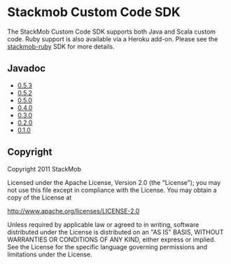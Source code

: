 # Stackmob Custom Code SDK

The StackMob Custom Code SDK supports both Java and Scala custom code. Ruby support is also available via a Heroku add-on. Please see the [stackmob-ruby](https://github.com/stackmob/stackmob-ruby) SDK for more details.

## Javadoc

* [0.5.3](http://stackmob.github.com/stackmob-customcode-sdk/0.5.3/apidocs/)
* [0.5.2](http://stackmob.github.com/stackmob-customcode-sdk/0.5.2/apidocs/)
* [0.5.0](http://stackmob.github.com/stackmob-customcode-sdk/0.5.0/apidocs/)
* [0.4.0](http://stackmob.github.com/stackmob-customcode-sdk/0.4.0/apidocs/)
* [0.3.0](http://stackmob.github.com/stackmob-customcode-sdk/0.3.0/apidocs/)
* [0.2.0](http://stackmob.github.com/stackmob-customcode-sdk/0.2.0/apidocs/)
* [0.1.0](http://stackmob.github.com/stackmob-customcode-sdk/0.1.0/apidocs/)

## Copyright

Copyright 2011 StackMob

Licensed under the Apache License, Version 2.0 (the "License");
you may not use this file except in compliance with the License.
You may obtain a copy of the License at

http://www.apache.org/licenses/LICENSE-2.0

Unless required by applicable law or agreed to in writing, software
distributed under the License is distributed on an "AS IS" BASIS,
WITHOUT WARRANTIES OR CONDITIONS OF ANY KIND, either express or implied.
See the License for the specific language governing permissions and
limitations under the License.
